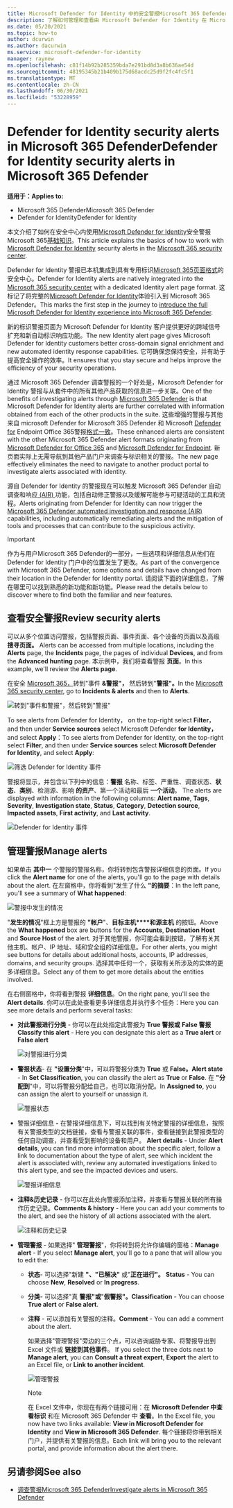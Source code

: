 ```yaml
---
title: Microsoft Defender for Identity 中的安全警报Microsoft 365 Defender
description: 了解如何管理和查看由 Microsoft Defender for Identity 在 Microsoft 365 Defender
ms.date: 05/20/2021
ms.topic: how-to
author: dcurwin
ms.author: dacurwin
ms.service: microsoft-defender-for-identity
manager: raynew
ms.openlocfilehash: c81f14b92b285359bda7e291bd8d3a8b636ae54d
ms.sourcegitcommit: 48195345b21b409b175d68acdc25d9f2fc4fc5f1
ms.translationtype: MT
ms.contentlocale: zh-CN
ms.lasthandoff: 06/30/2021
ms.locfileid: "53228959"
---
```

# <a name="defender-for-identity-security-alerts-in-microsoft-365-defender"></a><span data-ttu-id="18142-103">Defender for Identity security alerts in Microsoft 365 Defender</span><span class="sxs-lookup"><span data-stu-id="18142-103">Defender for Identity security alerts in Microsoft 365 Defender</span></span>

<span data-ttu-id="18142-104">**适用于：**</span><span class="sxs-lookup"><span data-stu-id="18142-104">**Applies to:**</span></span>

- <span data-ttu-id="18142-105">Microsoft 365 Defender</span><span class="sxs-lookup"><span data-stu-id="18142-105">Microsoft 365 Defender</span></span>
- <span data-ttu-id="18142-106">Defender for Identity</span><span class="sxs-lookup"><span data-stu-id="18142-106">Defender for Identity</span></span>

<span data-ttu-id="18142-107">本文介绍了如何在安全中心内使用[Microsoft Defender for Identity](/defender-for-identity)安全警报Microsoft 365[基础知识](/microsoft-365/security/defender/overview-security-center)。</span><span class="sxs-lookup"><span data-stu-id="18142-107">This article explains the basics of how to work with [Microsoft Defender for Identity](/defender-for-identity) security alerts in the [Microsoft 365 security center](/microsoft-365/security/defender/overview-security-center).</span></span>

<span data-ttu-id="18142-108">Defender for Identity 警报已本机集成到具有专用标识[Microsoft 365页面格式](https://security.microsoft.com)的安全中心。</span><span class="sxs-lookup"><span data-stu-id="18142-108">Defender for Identity alerts are natively integrated into the [Microsoft 365 security center](https://security.microsoft.com) with a dedicated Identity alert page format.</span></span> <span data-ttu-id="18142-109">这标记了将完整的[Microsoft Defender for Identity](/defender-for-identity/defender-for-identity-in-microsoft-365-defender)体验引入到 Microsoft 365 Defender。</span><span class="sxs-lookup"><span data-stu-id="18142-109">This marks the first step in the journey to [introduce the full Microsoft Defender for Identity experience into Microsoft 365 Defender](/defender-for-identity/defender-for-identity-in-microsoft-365-defender).</span></span>

<span data-ttu-id="18142-110">新的标识警报页面为 Microsoft Defender for Identity 客户提供更好的跨域信号扩充和新自动标识响应功能。</span><span class="sxs-lookup"><span data-stu-id="18142-110">The new Identity alert page gives Microsoft Defender for Identity customers better cross-domain signal enrichment and new automated identity response capabilities.</span></span> <span data-ttu-id="18142-111">它可确保您保持安全，并有助于提高安全操作的效率。</span><span class="sxs-lookup"><span data-stu-id="18142-111">It ensures that you stay secure and helps improve the efficiency of your security operations.</span></span>

<span data-ttu-id="18142-112">通过 Microsoft 365 Defender 调查警报的一个好处[](/microsoft-365/security/defender/microsoft-365-defender)是，Microsoft Defender for Identity 警报与从套件中的所有其他产品获取的信息进一步关联。</span><span class="sxs-lookup"><span data-stu-id="18142-112">One of the benefits of investigating alerts through [Microsoft 365 Defender](/microsoft-365/security/defender/microsoft-365-defender) is that Microsoft Defender for Identity alerts are further correlated with information obtained from each of the other products in the suite.</span></span> <span data-ttu-id="18142-113">这些增强的警报与其他来自 microsoft Defender for Microsoft 365 Defender 和 Microsoft [Defender for](/microsoft-365/security/office-365-security) Endpoint Office 365警报[格式一致](/microsoft-365/security/defender-endpoint)。</span><span class="sxs-lookup"><span data-stu-id="18142-113">These enhanced alerts are consistent with the other Microsoft 365 Defender alert formats originating from [Microsoft Defender for Office 365](/microsoft-365/security/office-365-security) and [Microsoft Defender for Endpoint](/microsoft-365/security/defender-endpoint).</span></span> <span data-ttu-id="18142-114">新页面实际上无需导航到其他产品门户来调查与标识相关的警报。</span><span class="sxs-lookup"><span data-stu-id="18142-114">The new page effectively eliminates the need to navigate to another product portal to investigate alerts associated with identity.</span></span>

<span data-ttu-id="18142-115">源自 Defender for Identity 的警报现在可以触发 Microsoft 365 Defender 自动调查和响应[ (AIR) ](/microsoft-365/security/defender/m365d-autoir)功能，包括自动修正警报以及缓解可能参与可疑活动的工具和流程。</span><span class="sxs-lookup"><span data-stu-id="18142-115">Alerts originating from Defender for Identity can now trigger the [Microsoft 365 Defender automated investigation and response (AIR)](/microsoft-365/security/defender/m365d-autoir) capabilities, including automatically remediating alerts and the mitigation of tools and processes that can contribute to the suspicious activity.</span></span>

> [!IMPORTANT]
> <span data-ttu-id="18142-116">作为与用户Microsoft 365 Defender的一部分，一些选项和详细信息从他们在 Defender for Identity 门户中的位置发生了更改。</span><span class="sxs-lookup"><span data-stu-id="18142-116">As part of the convergence with Microsoft 365 Defender, some options and details have changed from their location in the Defender for Identity portal.</span></span> <span data-ttu-id="18142-117">请阅读下面的详细信息，了解在哪里可以找到熟悉的新功能和新功能。</span><span class="sxs-lookup"><span data-stu-id="18142-117">Please read the details below to discover where to find both the familiar and new features.</span></span>

## <a name="review-security-alerts"></a><span data-ttu-id="18142-118">查看安全警报</span><span class="sxs-lookup"><span data-stu-id="18142-118">Review security alerts</span></span>

<span data-ttu-id="18142-119">可以从多个位置访问警报，包括警报页面、事件页面、各个设备的页面以及高级 **搜寻页面。** </span><span class="sxs-lookup"><span data-stu-id="18142-119">Alerts can be accessed from multiple locations, including the **Alerts** page, the **Incidents** page, the pages of individual **Devices**, and from the **Advanced hunting** page.</span></span> <span data-ttu-id="18142-120">本示例中，我们将查看警报 **页面**。</span><span class="sxs-lookup"><span data-stu-id="18142-120">In this example, we'll review the **Alerts page**.</span></span>

<span data-ttu-id="18142-121">在安全 [Microsoft 365，](https://security.microsoft.com/)转到"事件 **&警报"，** 然后转到"**警报"。**</span><span class="sxs-lookup"><span data-stu-id="18142-121">In the [Microsoft 365 security center](https://security.microsoft.com/), go to **Incidents & alerts** and then to **Alerts**.</span></span>

![转到"事件和警报"，然后转到"警报"](../../media/defender-identity/incidents-alerts.png)

<span data-ttu-id="18142-123">To see alerts from Defender for Identity， on the top-right select **Filter**， and then under **Service sources** select Microsoft Defender **for Identity，** and select **Apply**：</span><span class="sxs-lookup"><span data-stu-id="18142-123">To see alerts from Defender for Identity, on the top-right select **Filter**, and then under **Service sources** select **Microsoft Defender for Identity**, and select **Apply**:</span></span>

![筛选 Defender for Identity 事件](../../media/defender-identity/filter-defender-for-identity.png)

<span data-ttu-id="18142-125">警报将显示，并包含以下列中的信息：**警报** 名称、标签、严重性、调查状态、**状态**、**类别**、检测源、影响 **的资产**、第一个活动和最后 **一个活动**。 </span><span class="sxs-lookup"><span data-stu-id="18142-125">The alerts are displayed with information in the following columns: **Alert name**, **Tags**, **Severity**, **Investigation state**, **Status**, **Category**, **Detection source**, **Impacted assets**, **First activity**, and **Last activity**.</span></span>

![Defender for Identity 事件](../../media/defender-identity/filtered-alerts.png)

## <a name="manage-alerts"></a><span data-ttu-id="18142-127">管理警报</span><span class="sxs-lookup"><span data-stu-id="18142-127">Manage alerts</span></span>

<span data-ttu-id="18142-128">如果单击 **其中一** 个警报的警报名称，你将转到包含警报详细信息的页面。</span><span class="sxs-lookup"><span data-stu-id="18142-128">If you click the **Alert name** for one of the alerts, you'll go to the page with details about the alert.</span></span> <span data-ttu-id="18142-129">在左窗格中，你将看到"发生了什么 **"的摘要**：</span><span class="sxs-lookup"><span data-stu-id="18142-129">In the left pane, you'll see a summary of **What happened**:</span></span>

![警报中发生的情况](../../media/defender-identity/what-happened.png)

<span data-ttu-id="18142-131">"**发生的情况**"框上方是警报的 **"帐户**"、**目标主机\*\*\*\*和源主机** 的按钮。</span><span class="sxs-lookup"><span data-stu-id="18142-131">Above the **What happened** box are buttons for the **Accounts**, **Destination Host** and **Source Host** of the alert.</span></span> <span data-ttu-id="18142-132">对于其他警报，你可能会看到按钮，了解有关其他主机、帐户、IP 地址、域和安全组的详细信息。</span><span class="sxs-lookup"><span data-stu-id="18142-132">For other alerts, you might see buttons for details about additional hosts, accounts, IP addresses, domains, and security groups.</span></span> <span data-ttu-id="18142-133">选择其中任何一个，获取有关所涉及的实体的更多详细信息。</span><span class="sxs-lookup"><span data-stu-id="18142-133">Select any of them to get more details about the entities involved.</span></span>

<span data-ttu-id="18142-134">在右侧窗格中，你将看到警报 **详细信息**。</span><span class="sxs-lookup"><span data-stu-id="18142-134">On the right pane, you'll see the **Alert details**.</span></span> <span data-ttu-id="18142-135">你可以在此处查看更多详细信息并执行多个任务：</span><span class="sxs-lookup"><span data-stu-id="18142-135">Here you can see more details and perform several tasks:</span></span>

- <span data-ttu-id="18142-136">**对此警报进行分类** - 你可以在此处指定此警报为 **True 警报或** **False 警报**</span><span class="sxs-lookup"><span data-stu-id="18142-136">**Classify this alert** - Here you can designate this alert as a **True alert** or **False alert**</span></span>

    ![对警报进行分类](../../media/defender-identity/classify-alert.png)

- <span data-ttu-id="18142-138">**警报状态**- 在 **"设置分类**"中，可以将警报分类为 **True** 或 **False。**</span><span class="sxs-lookup"><span data-stu-id="18142-138">**Alert state** - In **Set Classification**, you can classify the alert as **True** or **False**.</span></span> <span data-ttu-id="18142-139">在 **"分配到**"中，可以将警报分配给自己，也可以取消分配。</span><span class="sxs-lookup"><span data-stu-id="18142-139">In **Assigned to**, you can assign the alert to yourself or unassign it.</span></span>

    ![警报状态](../../media/defender-identity/alert-state.png)

- <span data-ttu-id="18142-141">警报详细信息 **-** 在警报详细信息下，可以找到有关特定警报的详细信息，按照有关警报类型的文档链接，查看与警报关联的事件，查看链接到此警报类型的任何自动调查，并查看受到影响的设备和用户。 </span><span class="sxs-lookup"><span data-stu-id="18142-141">**Alert details** - Under **Alert details**, you can find more information about the specific alert, follow a link to documentation about the type of alert, see which incident the alert is associated with, review any automated investigations linked to this alert type, and see the impacted devices and users.</span></span>

    ![警报详细信息](../../media/defender-identity/alert-details.png)

- <span data-ttu-id="18142-143">**注释&历史记录** - 你可以在此处向警报添加注释，并查看与警报关联的所有操作历史记录。</span><span class="sxs-lookup"><span data-stu-id="18142-143">**Comments & history** - Here you can add your comments to the alert, and see the history of all actions associated with the alert.</span></span>

    ![注释和历史记录](../../media/defender-identity/comments-history.png)

- <span data-ttu-id="18142-145">**管理警报** - 如果选择" **管理警报**"，你将转到将允许你编辑的窗格：</span><span class="sxs-lookup"><span data-stu-id="18142-145">**Manage alert** - If you select **Manage alert**, you'll go to a pane that will allow you to edit the:</span></span>
  - <span data-ttu-id="18142-146">**状态**- 可以选择"新建 **"、"已解决"** 或"**正在进行"。** </span><span class="sxs-lookup"><span data-stu-id="18142-146">**Status** - You can choose **New**, **Resolved** or **In progress**.</span></span>
  - <span data-ttu-id="18142-147">**分类**- 可以选择"真 **警报"或**"**假警报"。**</span><span class="sxs-lookup"><span data-stu-id="18142-147">**Classification** - You can choose **True alert** or **False alert**.</span></span>
  - <span data-ttu-id="18142-148">**注释** - 可以添加有关警报的注释。</span><span class="sxs-lookup"><span data-stu-id="18142-148">**Comment** - You can add a comment about the alert.</span></span>

    <span data-ttu-id="18142-149">如果选择"管理警报"旁边的三个点，可以咨询威胁专家、将警报导出到Excel 文件或 **链接到其他事件**。 </span><span class="sxs-lookup"><span data-stu-id="18142-149">If you select the three dots next to **Manage alert**, you can **Consult a threat expert**, **Export** the alert to an Excel file, or **Link to another incident**.</span></span>

    ![管理警报](../../media/defender-identity/manage-alert.png)

    > [!NOTE]
    > <span data-ttu-id="18142-151">在 Excel 文件中，你现在有两个链接可用：在 **Microsoft Defender 中查看标识** 和在 Microsoft 365 Defender 中 **查看**。</span><span class="sxs-lookup"><span data-stu-id="18142-151">In the Excel file, you now have two links available: **View in Microsoft Defender for Identity** and **View in Microsoft 365 Defender**.</span></span> <span data-ttu-id="18142-152">每个链接将你带到相关门户，并提供有关警报的信息。</span><span class="sxs-lookup"><span data-stu-id="18142-152">Each link will bring you to the relevant portal, and provide information about the alert there.</span></span>

## <a name="see-also"></a><span data-ttu-id="18142-153">另请参阅</span><span class="sxs-lookup"><span data-stu-id="18142-153">See also</span></span>

- [<span data-ttu-id="18142-154">调查警报Microsoft 365 Defender</span><span class="sxs-lookup"><span data-stu-id="18142-154">Investigate alerts in Microsoft 365 Defender</span></span>](../defender/investigate-alerts.md)
